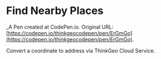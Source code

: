 # Find Nearby Places
 _A Pen created at CodePen.io. Original URL: [https://codepen.io/thinkgeocodepen/pen/ErGmGo](https://codepen.io/thinkgeocodepen/pen/ErGmGo).

 Convert a coordinate to address via ThinkGeo Cloud Service.